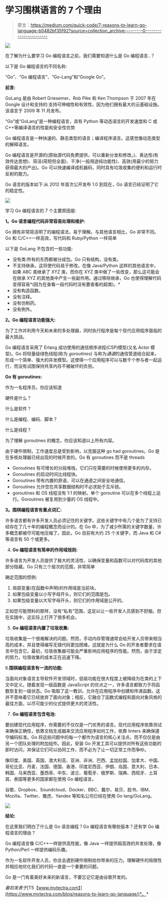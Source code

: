 # 学习围棋语言的 7 个理由

> 原文：<https://medium.com/quick-code/7-reasons-to-learn-go-language-b0482bf35f92?source=collection_archive---------0----------------------->

![](img/6ad5c271547ed3d0ec6092abaf0c4300.png)

在了解为什么要学习 Go 编程语言之前，我们需要知道什么是 Go 编程语言..？

以下是 Go 编程语言的不同名称:

“Go”、“Go 编程语言”、“Go-Lang”和“Google Go”。

**前言:**

GoLang 是由 Robert Griesemer、Rob Pike 和 Ken Thompson 于 2007 年在 Google 设计和支持的:支持可伸缩性和有效性，因为他们拥有最大的云基础设施。该语言于 2009 年 11 月发布。

“Go”或“GoLang”是一种编程语言，具有 Python 等动态语言的开发速度和 C 或 C++等编译语言的性能和安全性优势

Go 编程语言是一种快速的、静态类型的语言；编译程序语言。这感觉像动态类型的解释语言。

Go 编程语言是开源的(原始源代码免费提供，可以重新分发和修改。)、表达性(有效传达思想)、简洁(简短但全面)、干净(一般用途纯功能性)、高效(用最少的努力获得最大的产出)。Go 可以快速编译成机器码，同时具有垃圾收集的便利和运行时反射的能力。

Go 语言的版本如下:从 2012 年首次公开发布 1.0 到现在，Go 语言已经证明了它的稳定性。

![](img/ba7275d394a4f4bac60984b97d50f7fb.png)

学习 Go 编程语言的 7 个主要原因是:

**1。Go 语言编程代码非常容易处理和维护:**

Go 拥有非常简洁明了的编程语法，易于理解。与其他语言相比，Go 非常不同。Go 和 C/C++一样高效，写代码和 Ruby/Python 一样简单

以下是 GoLang 不包含的一些功能:

*   没有类:所有的东西都被分成包。Go 只有结构，没有类。
*   不支持继承。这将使代码易于修改。在像 Java/Python 这样的其他语言中，如果 ABC 类继承了 XYZ 类，而你在 XYZ 类中做了一些改变，那么这可能会在继承 XYZ 的其他类中产生一些副作用。通过移除继承，Go 也使得理解代码变得容易*(因为在查看一段代码时没有要查看的超类)。*
*   没有构造函数。
*   没有注释。
*   没有仿制药。
*   没有例外。

**2。Go 编程语言功能强大:**

为了工作并利用今天和未来的多处理器，同时执行程序是每个现代应用程序面临的最大挑战。

Go 编程语言采用了 Erlang 成功使用的通信顺序进程(CSP)模型(又名 Actor 模型)。Go 将轻量级绿色线程(称为 *goroutines)* 与称为*通道*的通信管道结合起来，形成一个简单、强大的并发模型。这使得一个应用程序可以与数千个参与者一起运行，而没有试图保持共享内存不被破坏的负担。

**Go 有 goroutines:**

作为一名程序员，你应该知道

硬件是什么？

什么是软件？

什么是编程、编码、脚本？

什么是线程？

为了理解 goroutines 的概念，你应该知道以上所有内容。

由于硬件限制，工作速度总是受到影响，以克服这种 go had goroutines。Go 是在多核处理器已经出现的时候开发的。Go 有 goroutines 而不是 threads

*   Goroutines 有可增长的分段堆栈，它们只在需要的时候使用更多的内存。
*   Goroutines 的启动时间比线程快。
*   Goroutines 带有内置的原语，可以在通道之间安全地通信。
*   Goroutines 允许您在共享数据结构时不必求助于互斥锁。
*   goroutines 和 OS 线程没有 1:1 的映射。单个 goroutine 可以在多个线程上运行。Goroutines 被复用到少量的 OS 线程中。

**3。围棋编程语言有重点词汇:**

许多语言都有许多开发人员必须记住的关键字。这些关键字中有几个是为了支持已经存在了几十年的编程概念而设计的。在 Go 中，为了减少所需的关键字数量，许多概念都被尽可能地压缩了。因此，Go 目前有大约 25 个关键字，而 Java 和 C#等语言有 50 个或更多。

4. **Go 编程语言有简单的作用域规则:**

许多语言为开发人员提供了极大的灵活性，以确保变量和函数可以对代码库的其他部分隐藏。Go 只有三个层次的范围，非常简单

确定范围的惯例:

1.  局部变量(在函数中声明)的作用域是当前块。
2.  如果包级变量以小写字母开头，则它们的范围是包。
3.  如果包级变量以大写字母开头，则它们的作用域是公开的。

正如您可能预料的那样，没有“私有”范围，这足以让一些开发人员感到不舒服。但在实践中，这实际上打开了很多机会。

5. **Go 编程语言内置了垃圾收集:**

垃圾收集是一个很难解决的问题。然而，手动内存管理通常会给开发人员带来相当高的成本，并且使得编写无错代码更加困难。这就是为什么 Go 的开发者要求在语言中包含它。最初，垃圾收集器可能会严重影响应用程序的性能。然而，由于坚定的努力，垃圾收集的成本正在迅速下降。

6.**围棋编程语言有一流的功能:**

当面向对象语言主导软件开发领域时，低级功能在很大程度上被降级为在类的上下文中定义。随着发现一级函数是 JavaScript 的优点之一，许多语言都致力于将函数恢复到一级状态。Go 吸取了这一教训，允许在应用程序中创建和传递函数。这并不意味着它已经放弃了面向对象；相反，它融合了函数式编程和面向对象风格的最佳方面，以尽可能少的仪式提供更大的灵活性。

7. **Go 编程语言包含电池:**

要创建现代应用程序，你需要的不仅仅是一门优秀的语言。现代应用程序依靠测试来确保正确性，依靠文档生成器来交流应用程序如何工作，依靠 linters 来确保遵守编码标准。Go 将这些问题中的每一个都作为语言的核心关注点，而不仅仅是由另一个团队处理的附加组件。因此，安装 Go 开发工具可以提供对所有这些功能的即时访问，并保证它们可以协同工作，而不必为了让一切正常工作而争吵。

像印度、美国、英国、澳大利亚、亚洲、非洲、巴西、孟加拉国、加拿大、中国、哥伦比亚、丹麦、法国、德国、香港、印度尼西亚、伊朗、岛国、意大利、日本、韩国、马来西亚、墨西哥、中东、波兰、葡萄牙、俄罗斯、瑞典、西班牙、土耳其、泰国等更多的国家都在使用 Go 编程语言。

谷歌、Dropbox、Soundcloud、Docker、BBC、戴尔、易贝、脸书、IBM、Mozilla、Twitter、雅虎、Yandex 等知名公司已经在使用 Go lang/GoLang。

![](img/364116f7d2cbbbeee09e8222adbd283b.png)

**结论:**

在这里我们明白了什么是 Go 语言编程？Go 编程语言有哪些版本？还有学 Go 编程语言的理由？

Go 编程语言像 C/C++一样提供高性能，像 Java 一样提供超高效的并发处理，像 Python/Perl 一样提供编码乐趣。

作为一名软件开发人员，你总会遇到硬件限制给你带来的压力。理解硬件的局限性并相应地优化我们的代码一直是一个重要的问题。

Go 是一门有着美好未来的新语言，不要忘记它是由谷歌开发的。

*最初发表于*[T5【www.mytectra.com】](https://www.mytectra.com/blog/reasons-to-learn-go-language/)*。*